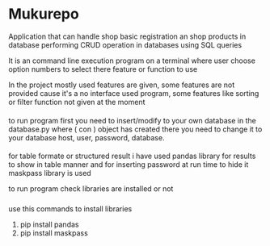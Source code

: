 # Mukurepo
Application that can handle shop basic registration an shop products in database performing CRUD operation in databases 
using SQL queries

It is an command line execution program on a terminal where user choose option numbers to select there feature or function to use

In the project mostly used features are given, some features are not provided cause it's a no interface used program, some features like sorting
or filter function not given at the moment

####
to run program first you need to insert/modify to your own database in the database.py where ( con ) object has 
created there you need to change it to your database host, user, password, database.

####
for table formate or structured result i have used pandas library for results to show in table manner
and for inserting password at run time to hide it maskpass library is used

to run program check libraries are installed or not
###

use this commands to install libraries
1. pip install pandas
2. pip install maskpass


